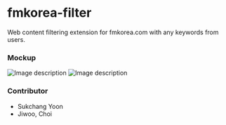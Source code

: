 # fmkorea-filter

Web content filtering extension for fmkorea.com with any keywords from users.

### Mockup
![Image description](https://github.com/jiwoo-choi/fmkorea-filter/image/planA.png)
![Image description](https://github.com/jiwoo-choi/fmkorea-filter/image/planA.png)

### Contributor
* Sukchang Yoon
* Jiwoo, Choi
